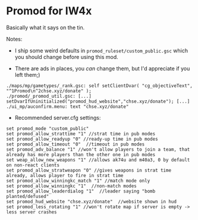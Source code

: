 # Promod for IW4x
Basically what it says on the tin.

Notes:

* I ship some weird defaults in `promod_ruleset/custom_public.gsc` which you should change before using this mod.

* There are ads in places, you *can* change them, but I'd appreciate if you left them;)
```
./maps/mp/gametypes/_rank.gsc: self setClientDvar( "cg_objectiveText", "^1Promod\n^2chse.xyz/donate" );
./promod/_promod_util.gsc: [...] setDvarIfUninitialized("promod_hud_website","chse.xyz/donate"); [...]
./ui_mp/auconfirm.menu: text "chse.xyz/donate"
```

* Recommended server.cfg settings:
```
set promod_mode "custom_public"
set promod_allow_strattime "1" //strat time in pub modes
set promod_allow_readyup "0" //ready-up time in pub modes
set promod_allow_timeout "0"  //timeout in pub modes
set promod_adv_balance "1" //won't allow players to join a team, that already has more players than the other one in pub modes
set weap_allow_new_weapons "1" //allows ak74u and m40a3, 0 by default on non-react clients
set promod_allow_stratweapon "0" //gives weapons in strat time already, allows player to fire in strat time
set promod_allow_winningkc_match "1" //match mode only
set promod_allow_winningkc "1"  //non-match modes
set promod_allow_leaderdialog "1"  //leader saying "bomb planted/defused"
set promod_hud_website "chse.xyz/donate"  //website shown in hud
set promod_less_rotating "1" //won't rotate map if server is empty -> less server crashes
```
